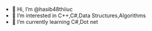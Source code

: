 - 👋 Hi, I’m @hasib48thiiuc
- 👀 I’m interested in C++,C#,Data Structures,Algorithms
- 🌱 I’m currently learning C#,Dot net

